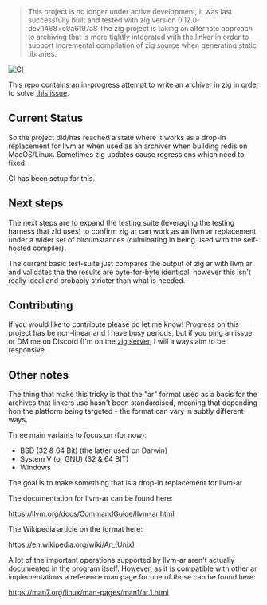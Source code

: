 > This project is no longer under active development, it was last successfully built and tested with zig version 0.12.0-dev.1468+e9a6197a8
> The zig project is taking an alternate approach to archiving that is more tightly integrated with the linker in order to support incremental compilation of zig source when generating static libraries.


[![CI](https://github.com/moosichu/zar/actions/workflows/ci.yml/badge.svg?branch=master)](https://github.com/moosichu/zar/actions/workflows/ci.yml)

This repo contains an in-progress attempt to write an [archiver](https://en.wikipedia.org/wiki/Ar_(Unix)) in [zig](https://github.com/ziglang/zig) in order to solve [this issue](https://github.com/ziglang/zig/issues/9828).

## Current Status

So the project did/has reached a state where it works as a drop-in replacement for llvm ar when used as an archiver when building redis on MacOS/Linux. Sometimes zig updates cause regressions which need to fixed.

CI has been setup for this.

## Next steps

The next steps are to expand the testing suite (leveraging the testing harness that zld uses) to confirm zig ar can work as an llvm ar replacement under a wider set of circumstances (culminating in being used with the self-hosted compiler).

The current basic test-suite just compares the output of zig ar with llvm ar and validates the the results are byte-for-byte identical, however this isn't really ideal and probably stricter than what is needed.

## Contributing

If you would like to contribute please do let me know! Progress on this project has be non-linear and I have busy periods, but if you ping an issue or DM me on Discord (I'm on the [zig server](https://discord.gg/zig]), I will always aim to be responsive.

## Other notes

The thing that make this tricky is that the "ar" format used as a basis for the archives that linkers use hasn't been standardised, meaning that depending hon the platform being targeted - the format can vary in subtly different ways.

Three main variants to focus on (for now):

 - BSD (32 & 64 Bit) (the latter used on Darwin)
 - System V (or GNU) (32 & 64 BIT)
 - Windows

The goal is to make something that is a drop-in replacement for llvm-ar

The documentation for llvm-ar can be found here:

https://llvm.org/docs/CommandGuide/llvm-ar.html

The Wikipedia article on the format here:

https://en.wikipedia.org/wiki/Ar_(Unix)


A lot of the important operations supported by llvm-ar aren't actually documented in the program itself. However, as it is compatible with other ar implementations a reference man page for one of those can be found here:

https://man7.org/linux/man-pages/man1/ar.1.html
